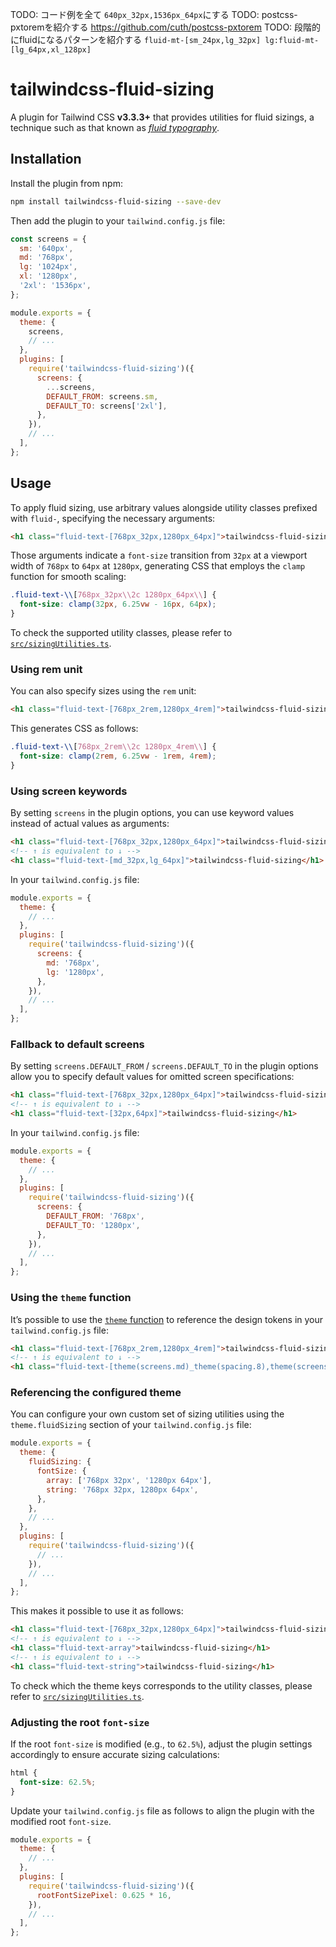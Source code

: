 TODO: コード例を全て `640px_32px,1536px_64px`にする
TODO: postcss-pxtoremを紹介する https://github.com/cuth/postcss-pxtorem
TODO: 段階的にfluidになるパターンを紹介する `fluid-mt-[sm_24px,lg_32px] lg:fluid-mt-[lg_64px,xl_128px]`

# tailwindcss-fluid-sizing

A plugin for Tailwind CSS **v3.3.3+** that provides utilities for fluid sizings, a technique such as that known as _[fluid typography](https://www.smashingmagazine.com/2022/01/modern-fluid-typography-css-clamp/)_.

## Installation

Install the plugin from npm:

```bash
npm install tailwindcss-fluid-sizing --save-dev
```

Then add the plugin to your `tailwind.config.js` file:

```javascript
const screens = {
  sm: '640px',
  md: '768px',
  lg: '1024px',
  xl: '1280px',
  '2xl': '1536px',
};

module.exports = {
  theme: {
    screens,
    // ...
  },
  plugins: [
    require('tailwindcss-fluid-sizing')({
      screens: {
        ...screens,
        DEFAULT_FROM: screens.sm,
        DEFAULT_TO: screens['2xl'],
      },
    }),
    // ...
  ],
};
```

## Usage

To apply fluid sizing, use arbitrary values alongside utility classes prefixed with `fluid-`, specifying the necessary arguments:

```html
<h1 class="fluid-text-[768px_32px,1280px_64px]">tailwindcss-fluid-sizing</h1>
```

Those arguments indicate a `font-size` transition from `32px` at a viewport width of `768px` to `64px` at `1280px`, generating CSS that employs the `clamp` function for smooth scaling:

```css
.fluid-text-\\[768px_32px\\2c 1280px_64px\\] {
  font-size: clamp(32px, 6.25vw - 16px, 64px);
}
```

To check the supported utility classes, please refer to [`src/sizingUtilities.ts`](src/sizingUtilities.ts).

### Using rem unit

You can also specify sizes using the `rem` unit:

```html
<h1 class="fluid-text-[768px_2rem,1280px_4rem]">tailwindcss-fluid-sizing</h1>
```

This generates CSS as follows:

```css
.fluid-text-\\[768px_2rem\\2c 1280px_4rem\\] {
  font-size: clamp(2rem, 6.25vw - 1rem, 4rem);
}
```

### Using screen keywords

By setting `screens` in the plugin options, you can use keyword values instead of actual values as arguments:

```html
<h1 class="fluid-text-[768px_32px,1280px_64px]">tailwindcss-fluid-sizing</h1>
<!-- ↑ is equivalent to ↓ -->
<h1 class="fluid-text-[md_32px,lg_64px]">tailwindcss-fluid-sizing</h1>
```

In your `tailwind.config.js` file:

```javascript
module.exports = {
  theme: {
    // ...
  },
  plugins: [
    require('tailwindcss-fluid-sizing')({
      screens: {
        md: '768px',
        lg: '1280px',
      },
    }),
    // ...
  ],
};
```

### Fallback to default screens

By setting `screens.DEFAULT_FROM` / `screens.DEFAULT_TO` in the plugin options allow you to specify default values for omitted screen specifications:

```html
<h1 class="fluid-text-[768px_32px,1280px_64px]">tailwindcss-fluid-sizing</h1>
<!-- ↑ is equivalent to ↓ -->
<h1 class="fluid-text-[32px,64px]">tailwindcss-fluid-sizing</h1>
```

In your `tailwind.config.js` file:

```javascript
module.exports = {
  theme: {
    // ...
  },
  plugins: [
    require('tailwindcss-fluid-sizing')({
      screens: {
        DEFAULT_FROM: '768px',
        DEFAULT_TO: '1280px',
      },
    }),
    // ...
  ],
};
```

### Using the `theme` function

It’s possible to use the [`theme` function](https://tailwindcss.com/docs/functions-and-directives#theme) to reference the design tokens in your `tailwind.config.js` file:

<!-- prettier-ignore -->
```html
<h1 class="fluid-text-[768px_2rem,1280px_4rem]">tailwindcss-fluid-sizing</h1>
<!-- ↑ is equivalent to ↓ -->
<h1 class="fluid-text-[theme(screens.md)_theme(spacing.8),theme(screens.xl)_theme(spacing.16)]">tailwindcss-fluid-sizing</h1>
```

### Referencing the configured theme

You can configure your own custom set of sizing utilities using the `theme.fluidSizing` section of your `tailwind.config.js` file:

```javascript
module.exports = {
  theme: {
    fluidSizing: {
      fontSize: {
        array: ['768px 32px', '1280px 64px'],
        string: '768px 32px, 1280px 64px',
      },
    },
    // ...
  },
  plugins: [
    require('tailwindcss-fluid-sizing')({
      // ...
    }),
    // ...
  ],
};
```

This makes it possible to use it as follows:

```html
<h1 class="fluid-text-[768px_32px,1280px_64px]">tailwindcss-fluid-sizing</h1>
<!-- ↑ is equivalent to ↓ -->
<h1 class="fluid-text-array">tailwindcss-fluid-sizing</h1>
<!-- ↑ is equivalent to ↓ -->
<h1 class="fluid-text-string">tailwindcss-fluid-sizing</h1>
```

To check which the theme keys corresponds to the utility classes, please refer to [`src/sizingUtilities.ts`](src/sizingUtilities.ts).

### Adjusting the root `font-size`

If the root `font-size` is modified (e.g., to `62.5%`), adjust the plugin settings accordingly to ensure accurate sizing calculations:

```css
html {
  font-size: 62.5%;
}
```

Update your `tailwind.config.js` file as follows to align the plugin with the modified root `font-size`.

```javascript
module.exports = {
  theme: {
    // ...
  },
  plugins: [
    require('tailwindcss-fluid-sizing')({
      rootFontSizePixel: 0.625 * 16,
    }),
    // ...
  ],
};
```
